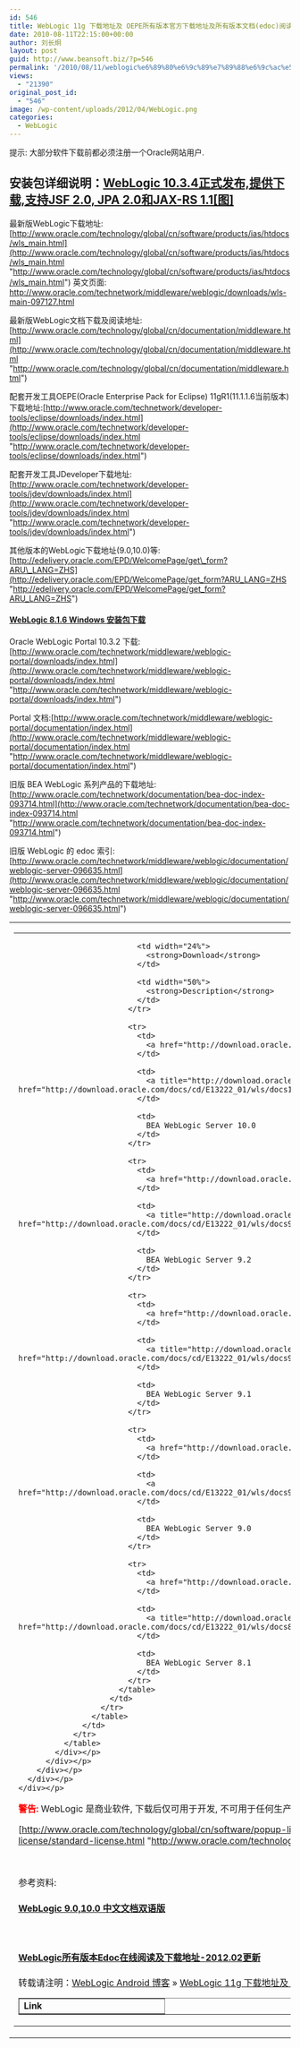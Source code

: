 ```yaml
---
id: 546
title: WebLogic 11g 下载地址及 OEPE所有版本官方下载地址及所有版本文档(edoc)阅读下载地址
date: 2010-08-11T22:15:00+00:00
author: 刘长炯
layout: post
guid: http://www.beansoft.biz/?p=546
permalink: '/2010/08/11/weblogic%e6%89%80%e6%9c%89%e7%89%88%e6%9c%ac%e5%ae%98%e6%96%b9%e4%b8%8b%e8%bd%bd%e5%9c%b0%e5%9d%80%e5%8f%8a%e6%89%80%e6%9c%89%e7%89%88%e6%9c%ac%e6%96%87%e6%a1%a3edoc%e9%98%85%e8%af%bb%e4%b8%8b/'
views:
  - "21390"
original_post_id:
  - "546"
image: /wp-content/uploads/2012/04/WebLogic.png
categories:
  - WebLogic
---
```

提示: 大部分软件下载前都必须注册一个Oracle网站用户.

## 安装包详细说明：<a title="Permanent Link to WebLogic 10.3.4正式发布,提供下载,支持JSF 2.0, JPA 2.0和JAX-RS 1.1[图]" href="http://www.beansoft.biz/?p=1582" rel="bookmark">WebLogic 10.3.4正式发布,提供下载,支持JSF 2.0, JPA 2.0和JAX-RS 1.1[图]</a>

最新版WebLogic下载地址: [http://www.oracle.com/technology/global/cn/software/products/ias/htdocs/wls_main.html](http://www.oracle.com/technology/global/cn/software/products/ias/htdocs/wls_main.html "http://www.oracle.com/technology/global/cn/software/products/ias/htdocs/wls_main.html") 英文页面: <http://www.oracle.com/technetwork/middleware/weblogic/downloads/wls-main-097127.html> 

最新版WebLogic文档下载及阅读地址: [http://www.oracle.com/technology/global/cn/documentation/middleware.html](http://www.oracle.com/technology/global/cn/documentation/middleware.html "http://www.oracle.com/technology/global/cn/documentation/middleware.html")

配套开发工具OEPE(Oracle Enterprise Pack for Eclipse) 11gR1(11.1.1.6当前版本) 下载地址:[http://www.oracle.com/technetwork/developer-tools/eclipse/downloads/index.html](http://www.oracle.com/technetwork/developer-tools/eclipse/downloads/index.html "http://www.oracle.com/technetwork/developer-tools/eclipse/downloads/index.html")

配套开发工具JDeveloper下载地址:[http://www.oracle.com/technetwork/developer-tools/jdev/downloads/index.html](http://www.oracle.com/technetwork/developer-tools/jdev/downloads/index.html "http://www.oracle.com/technetwork/developer-tools/jdev/downloads/index.html")

其他版本的WebLogic下载地址(9.0,10.0)等: [http://edelivery.oracle.com/EPD/WelcomePage/get\_form?ARU\_LANG=ZHS](http://edelivery.oracle.com/EPD/WelcomePage/get_form?ARU_LANG=ZHS "http://edelivery.oracle.com/EPD/WelcomePage/get_form?ARU_LANG=ZHS")

#### [WebLogic 8.1.6 Windows 安装包下载](http://www.beansoft.biz/?p=1785)

Oracle WebLogic Portal 10.3.2 下载: [http://www.oracle.com/technetwork/middleware/weblogic-portal/downloads/index.html](http://www.oracle.com/technetwork/middleware/weblogic-portal/downloads/index.html "http://www.oracle.com/technetwork/middleware/weblogic-portal/downloads/index.html")

Portal 文档:[http://www.oracle.com/technetwork/middleware/weblogic-portal/documentation/index.html](http://www.oracle.com/technetwork/middleware/weblogic-portal/documentation/index.html "http://www.oracle.com/technetwork/middleware/weblogic-portal/documentation/index.html")

旧版 BEA WebLogic 系列产品的下载地址: [http://www.oracle.com/technetwork/documentation/bea-doc-index-093714.html](http://www.oracle.com/technetwork/documentation/bea-doc-index-093714.html "http://www.oracle.com/technetwork/documentation/bea-doc-index-093714.html")

旧版 WebLogic 的 edoc 索引: [http://www.oracle.com/technetwork/middleware/weblogic/documentation/weblogic-server-096635.html](http://www.oracle.com/technetwork/middleware/weblogic/documentation/weblogic-server-096635.html "http://www.oracle.com/technetwork/middleware/weblogic/documentation/weblogic-server-096635.html")

<div id="Wrapper_FixedWidth">
  <div id="Wrapper_FixedWidth_Header">
    <div id="wrapper_lnav_maincont_rcol_foot">
      <div id="Wrapper_FixedWidth_Centercontent">
        <div class="pg0 pg0v0 pg0x1v0 pg0x1">
          <div class="orcl6w2">
            <div class="orcl6w3">
              <table class="otn01v0" border="0" cellspacing="1" cellpadding="10" width="100%">
                <tr>
                  <td width="100%">
                    <table border="0" cellspacing="5" cellpadding="0" width="97%">
                      <tr valign="top" align="left">
                        <td colspan="2">
                          <table border="1" cellspacing="2" cellpadding="5" width="1351">
                            <tr>
                              <td width="19%">
                                <strong>Link</strong>
                              </td>
                              
                              <td width="24%">
                                <strong>Download</strong>
                              </td>
                              
                              <td width="50%">
                                <strong>Description</strong>
                              </td>
                            </tr>
                            
                            <tr>
                              <td>
                                <a href="http://download.oracle.com/docs/cd/E13222_01/wls/docs100/index.html">View</a>
                              </td>
                              
                              <td>
                                <a title="http://download.oracle.com/docs/cd/E13222_01/wls/docs100/pdf.html#zipfiles" href="http://download.oracle.com/docs/cd/E13222_01/wls/docs100/pdf.html#zipfiles">http://download.oracle.com/docs/cd/E13222_01/wls/docs100/pdf.html#zipfiles</a>
                              </td>
                              
                              <td>
                                BEA WebLogic Server 10.0
                              </td>
                            </tr>
                            
                            <tr>
                              <td>
                                <a href="http://download.oracle.com/docs/cd/E13222_01/wls/docs92/index.html">View</a>
                              </td>
                              
                              <td>
                                <a title="http://download.oracle.com/docs/cd/E13222_01/wls/docs92/pdf.html#zipfiles" href="http://download.oracle.com/docs/cd/E13222_01/wls/docs92/pdf.html#zipfiles">http://download.oracle.com/docs/cd/E13222_01/wls/docs92/pdf.html#zipfiles</a>
                              </td>
                              
                              <td>
                                BEA WebLogic Server 9.2
                              </td>
                            </tr>
                            
                            <tr>
                              <td>
                                <a href="http://download.oracle.com/docs/cd/E13222_01/wls/docs91/index.html">View</a>
                              </td>
                              
                              <td>
                                <a title="http://download.oracle.com/docs/cd/E13222_01/wls/docs91/pdf.html#zipfiles" href="http://download.oracle.com/docs/cd/E13222_01/wls/docs91/pdf.html#zipfiles">http://download.oracle.com/docs/cd/E13222_01/wls/docs91/pdf.html#zipfiles</a>
                              </td>
                              
                              <td>
                                BEA WebLogic Server 9.1
                              </td>
                            </tr>
                            
                            <tr>
                              <td>
                                <a href="http://download.oracle.com/docs/cd/E13222_01/wls/docs90/index.html">View</a>
                              </td>
                              
                              <td>
                                <a href="http://download.oracle.com/docs/cd/E13222_01/wls/docs90/pdf.html#zipfiles">http://download.oracle.com/docs/cd/E13222_01/wls/docs90/pdf.html#zipfiles</a>
                              </td>
                              
                              <td>
                                BEA WebLogic Server 9.0
                              </td>
                            </tr>
                            
                            <tr>
                              <td>
                                <a href="http://download.oracle.com/docs/cd/E13222_01/wls/docs81/index.html">View</a>
                              </td>
                              
                              <td>
                                <a title="http://download.oracle.com/docs/cd/E13222_01/wls/docs81/pdf.html#zipfiles" href="http://download.oracle.com/docs/cd/E13222_01/wls/docs81/pdf.html#zipfiles">http://download.oracle.com/docs/cd/E13222_01/wls/docs81/pdf.html#zipfiles</a>
                              </td>
                              
                              <td>
                                BEA WebLogic Server 8.1
                              </td>
                            </tr>
                          </table>
                        </td>
                      </tr>
                    </table>
                  </td>
                </tr>
              </table>
            </div></p>
          </div></p>
        </div></p>
      </div></p>
    </div></p>
  </div></p>
</div>

**<span style="color: #ff0000">警告:</span>** WebLogic 是商业软件, 下载后仅可用于开发, 不可用于任何生产环境, 如有疑问, 可查看OTN开发者许可条款

[http://www.oracle.com/technology/global/cn/software/popup-license/standard-license.html](http://www.oracle.com/technology/global/cn/software/popup-license/standard-license.html "http://www.oracle.com/technology/global/cn/software/popup-license/standard-license.html")

&#160;

参考资料:

#### [WebLogic 9.0,10.0 中文文档双语版](http://www.beansoft.biz/?p=2703)

&#160;

#### [WebLogic所有版本Edoc在线阅读及下载地址-2012.02更新](http://www.beansoft.biz/?p=1345)

转载请注明：[WebLogic Android 博客](http://www.beansoft.biz) &raquo; [WebLogic 11g 下载地址及 OEPE所有版本官方下载地址及所有版本文档(edoc)阅读下载地址](http://www.beansoft.biz/2010/08/11/weblogic%e6%89%80%e6%9c%89%e7%89%88%e6%9c%ac%e5%ae%98%e6%96%b9%e4%b8%8b%e8%bd%bd%e5%9c%b0%e5%9d%80%e5%8f%8a%e6%89%80%e6%9c%89%e7%89%88%e6%9c%ac%e6%96%87%e6%a1%a3edoc%e9%98%85%e8%af%bb%e4%b8%8b/)